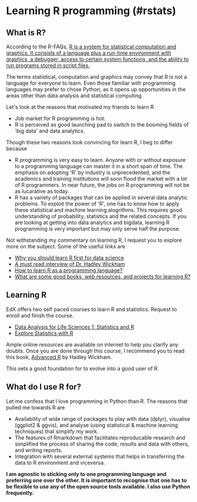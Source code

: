 Learning R programming (#rstats)
========================================================
What is R?
-------------------------
According to the R-FAQs, [R is a system for statistical computation and graphics. It consists of a language plus a run-time environment with graphics, a debugger, access to certain system functions, and the ability to run programs stored in script files.](https://cran.r-project.org/doc/FAQ/R-FAQ.html)

The terms statistical, computation and graphics may convey that R is not a language for everyone to learn. Even those familiar with programming languages may prefer to chose Python, as it opens up opportunities in the areas other than data analysis and statistical computing. 

Let's look at the reasons that motivated my friends to learn R
* Job market for R programming is hot.
* R is perceived as good launching pad to switch to the booming fields of 'big data' and data analytics.

Though these two reasons look convincing for learn R, I beg to differ because
* R programming is very easy to learn. Anyone with or without exposure to a programming language can master it in a short span of time. The emphasis on adopting 'R' by industry is unprecedented, and the academics and training institutions will soon flood the market with a lot of R programmers. In near future, the jobs on R programming will not be as lucarative as today.
* R has a variety of packages that can be applied in several data analytic problems. To exploit the power of 'R', one has to know how to apply these statistical and machine learning alogrithms. This requires good understanding of probability, statistics and the related concepts. If you are looking at getting into data analytics and bigdata, learning R programming is very important but may only serve half the purpose.

Not withstanding my commentary on learning R, I request you to explore more on the subject. Some of the useful links are
* [Why you should learn R first for data science](http://www.sharpsightlabs.com/learn-r-data-science/)
* [A must read interview of Dr. Hadley Wickham](https://peadarcoyle.wordpress.com/2015/08/02/interview-with-a-data-scientist-hadley-wickham/)
* [How to learn R as a programming language?](http://stackoverflow.com/questions/1744861/how-to-learn-r-as-a-programming-language)
* [What are some good books, web resources, and projects for learning R?](http://stackoverflow.com/questions/420296/what-are-some-good-books-web-resources-and-projects-for-learning-r?lq=1)


Learning R
-------------------------
EdX offers two self paced courses to learn R and statistics. Request to enroll and finish the course. 
* [Data Analysis for Life Sciences 1: Statistics and R](https://www.edx.org/course/data-analysis-life-sciences-1-statistics-harvardx-ph525-1x)
* [Explore Statistics with R](https://www.edx.org/course/explore-statistics-r-kix-kiexplorx-0)

Ample online resources are available on internet to help you clarify any doubts. Once you are done through this course, I recommend you to read this book, [Advanced R](http://adv-r.had.co.nz/) by Hadley Wickham.

This sets a good foundation for to evolve into a good user of R.

What do I use R for?
-------------------------
Let me confess that I love programming in Python than R. The reasons that pulled me towards R are
* Availability of wide range of packages to play with data (dplyr), visualise (ggplot2 & ggvis), and analyse (using statistical & machine learning techniques) that simplify my work.
* The features of Rmarkdown that facilitates reproducable research and simplified the process of sharing the code, results and data with others, and writing reports.
* Integration with several external systems that helps in transferring the data to R environment and viceversa.

**I am agnostic to sticking only to one programming language and preferring one over the other. It is important to recognise that one has to be flexible to use any of the open source tools available. I also use Python frequently.**

